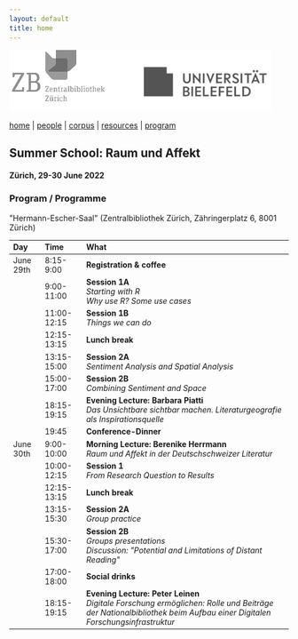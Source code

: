 ```yaml
---
layout: default
title: home
---
```


![](images/header3.png)

[home](index.md) | [people](people.md) | [corpus](corpus.md) | [resources](resources.md) | [program](summer_school_program.md)

## Summer School: Raum und Affekt
#### Zürich, 29-30 June 2022

### Program / Programme
"Hermann-Escher-Saal" (Zentralbibliothek Zürich, Zähringerplatz 6, 8001 Zürich)

| Day       | Time | What                                     |
|:----------|:-----------|:-----------------------------------------|
| June 29th | 8:15-9:00 | **Registration & coffee** |
| | 9:00-11:00 | **Session 1A** <br> _Starting with R_ <br> _Why use R? Some use cases_  |
| | 11:00-12:15 | **Session 1B** <br> _Things we can do_ |
| | 12:15-13:15 | **Lunch break** |
| | 13:15-15:00 | **Session 2A** <br> _Sentiment Analysis and Spatial Analysis_ |
| | 15:00-17:00 | **Session 2B** <br> _Combining Sentiment and Space_ |
| | 18:15-19:15 | **Evening Lecture: Barbara Piatti** <br> _Das Unsichtbare sichtbar machen. Literaturgeografie als Inspirationsquelle_ |
| | 19:45 | **Conference-Dinner** |
| June 30th | 9:00-10:00 | **Morning Lecture: Berenike Herrmann** <br> _Raum und Affekt in der Deutschschweizer Literatur_ |
| | 10:00-12:15 | **Session 1** <br> _From Research Question to Results_ |
| | 12:15-13:15 | **Lunch break** | 
| | 13:15-15:30 | **Session 2A** <br> _Group practice_ |
| | 15:30-17:00 | **Session 2B** <br> _Groups presentations_ <br> _Discussion: "Potential and Limitations of Distant Reading"_ |
| | 17:00-18:00 | **Social drinks** |
| | 18:15-19:15 | **Evening Lecture: Peter Leinen** <br> _Digitale Forschung ermöglichen: Rolle und Beiträge der Nationalbibliothek beim Aufbau einer Digitalen Forschungsinfrastruktur_ |
